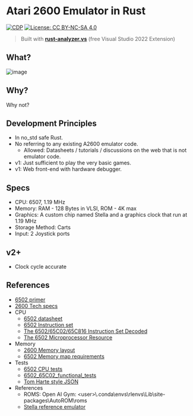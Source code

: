 # Atari 2600 Emulator in Rust

[![CDP](https://github.com/unrenormalizable/atari2600.rs/actions/workflows/cdp.yml/badge.svg)](https://github.com/unrenormalizable/atari2600.rs/actions/workflows/cdp.yml) [![License: CC BY-NC-SA 4.0](https://img.shields.io/badge/License-CC%20BY--NC--SA%204.0-lightgrey.svg?label=license)](https://creativecommons.org/licenses/by-nc-sa/4.0/)

> Built with [**rust-analyzer.vs**](https://marketplace.visualstudio.com/items?itemName=kitamstudios.RustAnalyzer&ssr=false#overview) (free Visual Studio 2022 Extension)

## What?

![image](https://github.com/user-attachments/assets/812f6e79-a023-4fff-8241-93f8d1af6d33)

## Why?

Why not?

## Development Principles

- In no_std safe Rust.
- No referring to any existing A2600 emulator code.
  - Allowed: Datasheets / tutorials / discussions on the web that is not emulator code.
- v1: Just sufficient to play the very basic games.
- v1: Web front-end with hardware debugger.

## Specs

- CPU: 6507, 1.19 MHz
- Memory: RAM - 128 Bytes in VLSI, ROM - 4K max
- Graphics: A custom chip named Stella and a graphics clock that run at 1.19 MHz
- Storage Method: Carts
- Input: 2 Joystick ports

## v2+

- Clock cycle accurate

## References

- [6502 primer](https://wilsonminesco.com/6502primer/)
- [2600 Tech specs](https://problemkaputt.de/2k6specs.htm)
- CPU
  - [6502 datasheet](https://www.princeton.edu/~mae412/HANDOUTS/Datasheets/6502.pdf)
  - [6502 Instruction set](https://www.masswerk.at/6502/6502_instruction_set.html)
  - [The 6502/65C02/65C816 Instruction Set Decoded](https://llx.com/Neil/a2/opcodes.html)
  - [The 6502 Microprocessor Resource](http://www.6502.org/)
- Memory
  - [2600 Memory layout](https://forums.atariage.com/topic/192418-mirrored-memory/#comment-2439795)
  - [6502 Memory map requirements](https://wilsonminesco.com/6502primer/MemMapReqs.html)
- Tests
  - [6502 CPU tests](https://codegolf.stackexchange.com/questions/12844/emulate-a-mos-6502-cpu)
  - [6502_65C02_functional_tests](https://github.com/Klaus2m5/6502_65C02_functional_tests)
  - [Tom Harte style JSON](https://github.com/SingleStepTests/65x02)
- References
  - ROMS: Open AI Gym: &lt;user&gt;\\.conda\envs\rlenvs\Lib\site-packages\AutoROM\roms
  - [Stella reference emulator](https://stella-emu.github.io/docs/index.html#ROMInfo)
